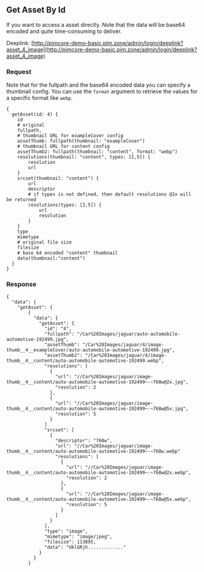 ## Get Asset By Id

If you want to access a asset directly.
Note that the data will be base64 encoded and quite time-consuming to deliver.

Deeplink: [http://pimcore-demo-basic.pim.zone/admin/login/deeplink?asset_4_image](http://pimcore-demo-basic.pim.zone/admin/login/deeplink?asset_4_image)

### Request

Note that for the fullpath and the base64 encoded data you can specify a thumbnail config.
You can use the `format` argument to retrieve the values for a specific format like `webp`.

```
{
  getAsset(id: 4) {
    id
    # original
    fullpath,
    # thumbnail URL for exampleCover config
    assetThumb: fullpath(thumbnail: "exampleCover")
    # thumbnail URL for content config
    assetThumb2: fullpath(thumbnail: "content", format: "webp")
    resolutions(thumbnail: "content", types: [2,5]) {
        resolution
        url
    }
    srcset(thumbnail: "content") {
        url
        descriptor
        # if types is not defined, then default resolutions @2x will be returned
        resolutions(types: [2,5]) {
            url
            resolution
        }
    }
    type
    mimetype
    # original file size
    filesize
    # base 64 encoded "content" thumbnail
    data(thumbnail:"content")
  }
}

```

### Response

```
{
  "data": {
    "getAsset": {
        {
          "data": {
            "getAsset": {
              "id": "4",
              "fullpath": "/Car%20Images/jaguar/auto-automobile-automotive-192499.jpg",
              "assetThumb": "/Car%20Images/jaguar/4/image-thumb__4__exampleCover/auto-automobile-automotive-192499.jpg",
              "assetThumb2": "/Car%20Images/jaguar/4/image-thumb__4__content/auto-automobile-automotive-192499.webp",
              "resolutions": [
                {
                  "url": "//Car%20Images/jaguar/image-thumb__4__content/auto-automobile-automotive-192499~-~768w@2x.jpg",
                  "resolution": 2
                },
                {
                  "url": "//Car%20Images/jaguar/image-thumb__4__content/auto-automobile-automotive-192499~-~768w@5x.jpg",
                  "resolution": 5
                }
              ]
              "srcset": [
                {
                  "descriptor": "768w",
                  "url": "//Car%20Images/jaguar/image-thumb__4__content/auto-automobile-automotive-192499~-~768w.webp"
                  "resolutions": [
                    {
                      "url": "//Car%20Images/jaguar/image-thumb__4__content/auto-automobile-automotive-192499~-~768w@2x.webp",
                      "resolution": 2
                    },
                    {
                      "url": "//Car%20Images/jaguar/image-thumb__4__content/auto-automobile-automotive-192499~-~768w@5x.webp",
                      "resolution": 5
                    }
                  ]
                }
              ],
              "type": "image",
              "mimetype": "image/jpeg",
              "filesize": 113895,
              "data": "UklGRjh............."
            }
          }
        }
```
